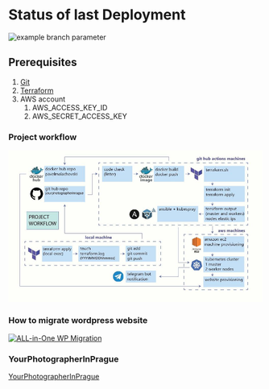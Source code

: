 # Status of last Deployment
![example branch parameter](https://github.com/PavelMalakhouski/YourPhotographerInPrague/actions/workflows/master.yml/badge.svg?branch=master)
## Prerequisites
1. [Git](https://github.com/git-guides/install-git)
2. [Terraform](https://developer.hashicorp.com/terraform/tutorials/aws-get-started/install-cli)
3. AWS account
   1. AWS_ACCESS_KEY_ID
   2. AWS_SECRET_ACCESS_KEY

### Project workflow
![Project workflow](./images/project.jpg)

### How to migrate wordpress website
[![ALL-in-One WP Migration](https://img.youtube.com/vi/kpsjTPsygbs/0.jpg)](https://www.youtube.com/watch?v=kpsjTPsygbs)

### YourPhotographerInPrague
[YourPhotographerInPrague](https://www.alenatretyak.com)